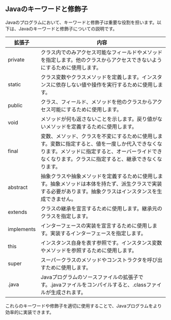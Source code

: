 ## Javaのキーワードと修飾子
Javaのプログラムにおいて、キーワードと修飾子は重要な役割を担います。以下は、Javaのキーワードと修飾子についての説明です。

| 拡張子 | 内容         |
|---|------------|
| private  | クラス内でのみアクセス可能なフィールドやメソッドを指定します。他のクラスからアクセスできないようにするために使用します。 |
|static| クラス変数やクラスメソッドを定義します。インスタンスに依存しない値や操作を実行するために使用します。|
|public|  クラス、フィールド、メソッドを他のクラスからアクセス可能にするために使用します。|
|void| メソッドが何も返さないことを示します。戻り値がないメソッドを定義するために使用します。|
|final| 変数、メソッド、クラスを不変にするために使用します。変数に指定すると、値を一度しか代入できなくなります。メソッドに指定すると、オーバーライドできなくなります。クラスに指定すると、継承できなくなります。|
|abstract| 抽象クラスや抽象メソッドを定義するために使用します。抽象メソッドは本体を持たず、派生クラスで実装する必要があります。抽象クラスはインスタンスを生成できません。|
|extends| クラスの継承を宣言するために使用します。継承元のクラスを指定します。|
|implements| インターフェースの実装を宣言するために使用します。実装するインターフェースを指定します。|
|this| インスタンス自身を表す参照です。インスタンス変数やメソッドを参照するために使用します。|
|super| スーパークラスのメソッドやコンストラクタを呼び出すために使用します。|
|.java| Javaプログラムのソースファイルの拡張子です。.javaファイルをコンパイルすると、.classファイルが生成されます。|

これらのキーワードや修飾子を適切に使用することで、Javaプログラムをより効率的に実装できます。